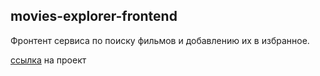 ## movies-explorer-frontend  

Фронтент сервиса по поиску фильмов и добавлению их в избранное.  

[ссылка](https://github.com/Ragna-A4/movies-explorer-frontend) на проект  
